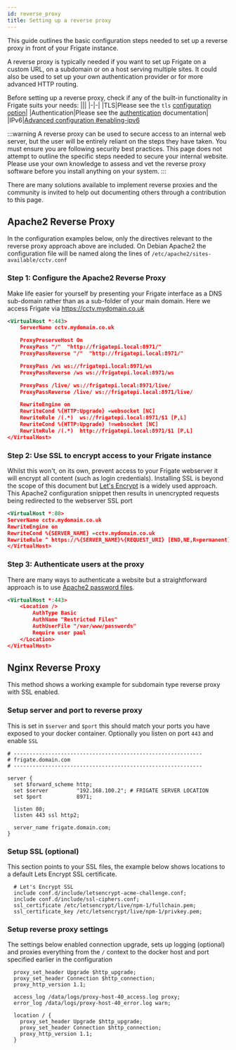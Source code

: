 ```yaml
---
id: reverse_proxy
title: Setting up a reverse proxy
---
```


This guide outlines the basic configuration steps needed to set up a reverse proxy in front of your Frigate instance.

A reverse proxy is typically needed if you want to set up Frigate on a custom URL, on a subdomain or on a host serving multiple sites. It could also be used to set up your own authentication provider or for more advanced HTTP routing.

Before setting up a reverse proxy, check if any of the built-in functionality in Frigate suits your needs:
|||
|-|-|
|TLS|Please see the  `tls` [configuration option](../configuration/tls.md)|
|Authentication|Please see the [authentication](../configuration/authentication.md) documentation|
|IPv6|[Advanced configuration #enabling-ipv6](../configuration/advanced.md#enabling-ipv6)


:::warning
A reverse proxy can be used to secure access to an internal web server, but the user will be entirely reliant on the steps they have taken. You must ensure you are following security best practices.
This page does not attempt to outline the specific steps needed to secure your internal website.  
Please use your own knowledge to assess and vet the reverse proxy software before you install anything on your system.
:::

There are many solutions available to implement reverse proxies and the community is invited to help out documenting others through a contribution to this page.

## Apache2 Reverse Proxy

In the configuration examples below, only the directives relevant to the reverse proxy approach above are included.
On Debian Apache2 the configuration file will be named along the lines of `/etc/apache2/sites-available/cctv.conf`

### Step 1: Configure the Apache2 Reverse Proxy

Make life easier for yourself by presenting your Frigate interface as a DNS sub-domain rather than as a sub-folder of your main domain.
Here we access Frigate via https://cctv.mydomain.co.uk

```xml
<VirtualHost *:443>
    ServerName cctv.mydomain.co.uk

    ProxyPreserveHost On
    ProxyPass "/"  "http://frigatepi.local:8971/"
    ProxyPassReverse "/"  "http://frigatepi.local:8971/"

    ProxyPass /ws ws://frigatepi.local:8971/ws
    ProxyPassReverse /ws ws://frigatepi.local:8971/ws

    ProxyPass /live/ ws://frigatepi.local:8971/live/
    ProxyPassReverse /live/ ws://frigatepi.local:8971/live/

    RewriteEngine on
    RewriteCond %{HTTP:Upgrade} =websocket [NC]
    RewriteRule /(.*)  ws://frigatepi.local:8971/$1 [P,L]
    RewriteCond %{HTTP:Upgrade} !=websocket [NC]
    RewriteRule /(.*)  http://frigatepi.local:8971/$1 [P,L]
</VirtualHost>
```

### Step 2: Use SSL to encrypt access to your Frigate instance

Whilst this won't, on its own, prevent access to your Frigate webserver it will encrypt all content (such as login credentials).
Installing SSL is beyond the scope of this document but [Let's Encrypt](https://letsencrypt.org/) is a widely used approach.
This Apache2 configuration snippet then results in unencrypted requests being redirected to the webserver SSL port

```xml
<VirtualHost *:80>
ServerName cctv.mydomain.co.uk
RewriteEngine on
RewriteCond %{SERVER_NAME} =cctv.mydomain.co.uk
RewriteRule ^ https://%{SERVER_NAME}%{REQUEST_URI} [END,NE,R=permanent]
</VirtualHost>
```

### Step 3: Authenticate users at the proxy

There are many ways to authenticate a website but a straightforward approach is to use [Apache2 password files](https://httpd.apache.org/docs/2.4/howto/auth.html).

```xml
<VirtualHost *:443>
    <Location />
        AuthType Basic
        AuthName "Restricted Files"
        AuthUserFile "/var/www/passwords"
        Require user paul
    </Location>
</VirtualHost>
```

## Nginx Reverse Proxy

This method shows a working example for subdomain type reverse proxy with SSL enabled.

### Setup server and port to reverse proxy

This is set in `$server` and `$port` this should match your ports you have exposed to your docker container. Optionally you listen on port `443` and enable `SSL`

```
# ------------------------------------------------------------
# frigate.domain.com
# ------------------------------------------------------------

server {
  set $forward_scheme http;
  set $server         "192.168.100.2"; # FRIGATE SERVER LOCATION
  set $port           8971;

  listen 80;
  listen 443 ssl http2;

  server_name frigate.domain.com;
}
```

### Setup SSL (optional)

This section points to your SSL files, the example below shows locations to a default Lets Encrypt SSL certificate.

```
  # Let's Encrypt SSL
  include conf.d/include/letsencrypt-acme-challenge.conf;
  include conf.d/include/ssl-ciphers.conf;
  ssl_certificate /etc/letsencrypt/live/npm-1/fullchain.pem;
  ssl_certificate_key /etc/letsencrypt/live/npm-1/privkey.pem;
```

### Setup reverse proxy settings

The settings below enabled connection upgrade, sets up logging (optional) and proxies everything from the `/` context to the docker host and port specified earlier in the configuration

```
  proxy_set_header Upgrade $http_upgrade;
  proxy_set_header Connection $http_connection;
  proxy_http_version 1.1;

  access_log /data/logs/proxy-host-40_access.log proxy;
  error_log /data/logs/proxy-host-40_error.log warn;

  location / {
    proxy_set_header Upgrade $http_upgrade;
    proxy_set_header Connection $http_connection;
    proxy_http_version 1.1;
  }

```
